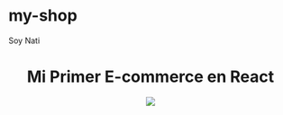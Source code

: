 # my-shop

Soy Nati 
<h1 align="center"> Mi Primer E-commerce en React</h1>

 <p align="center">
   <img src="https://user-images.githubusercontent.com/98922810/190529327-9d45795a-cb2a-4a92-a056-b76588a1d4bf.png">
   </p>
